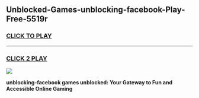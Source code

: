 
## Unblocked-Games-unblocking-facebook-Play-Free-5519r
<h3>
<a href="https://premium76.site?title=unblocking-facebook&ref=21A">CLICK TO PLAY</a></h3>
<hr>

<h3>
<a href="https://premium76.site?title=unblocking-facebook&ref=21A">CLICK 2 PLAY</a>
  
</h3>

<a href="https://premium76.site?title=unblocking-facebook&ref=21A"><img src="https://clearcache.store/games.png"></a>


**unblocking-facebook games unblocked: Your Gateway to Fun and Accessible Online Gaming**
